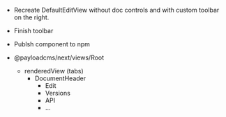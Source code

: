 - Recreate DefaultEditView without doc controls and with custom toolbar on the right.
- Finish toolbar
- Publsh component to npm 


- @payloadcms/next/views/Root
  - renderedView (tabs)
    - DocumentHeader
      - Edit
      - Versions
      - API
      - ...